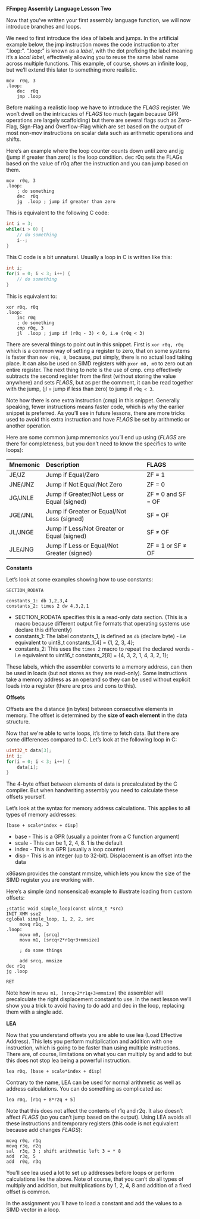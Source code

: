 **FFmpeg Assembly Language Lesson Two**

Now that you’ve written your first assembly language function, we will now introduce branches and loops.

We need to first introduce the idea of labels and jumps. In the artificial example below, the jmp instruction moves the code instruction to after “.loop:”. “.loop:” is known as a *label*, with the dot prefixing the label meaning it’s a *local label*, effectively allowing you to reuse the same label name across multiple functions. This example, of course, shows an infinite loop, but we’ll extend this later to something more realistic.

```assembly
mov  r0q, 3
.loop:
    dec  r0q
    jmp .loop
```

Before making a realistic loop we have to introduce the *FLAGS* register. We won’t dwell on the intricacies of *FLAGS* too much (again because GPR operations are largely scaffolding) but there are several flags such as Zero-Flag, Sign-Flag and Overflow-Flag which are set based on the output of most non-mov instructions on scalar data such as arithmetic operations and shifts.

Here’s an example where the loop counter counts down until zero and jg (jump if greater than zero) is the loop condition. dec r0q sets the FLAGs based on the value of r0q after the instruction and you can jump based on them.

```assembly
mov  r0q, 3
.loop:
    ; do something
    dec  r0q
    jg  .loop ; jump if greater than zero
```

This is equivalent to the following C code:

```c
int i = 3;
while(i > 0) {
    // do something
    i--;
}
```

This C code is a bit unnatural.  Usually a loop in C is written like this:

```c
int i;
for(i = 0; i < 3; i++) {
    // do something
}
```

This is equivalent to:

```assembly
xor r0q, r0q
.loop:
    inc r0q
    ; do something
    cmp r0q, 3
    jl  .loop ; jump if (r0q - 3) < 0, i.e (r0q < 3)
```

There are several things to point out in this snippet. First is ```xor r0q, r0q``` which is a common way of setting a register to zero, that on some systems is faster than ```mov r0q, 0```, because, put simply, there is no actual load taking place. It can also be used on SIMD registers with ```pxor m0, m0``` to zero out an entire register. The next thing to note is the use of cmp. cmp effectively subtracts the second register from the first (without storing the value anywhere) and sets *FLAGS*, but as per the comment, it can be read together with the jump, (jl = jump if less than zero) to jump if ```r0q < 3```.

Note how there is one extra instruction (cmp) in this snippet. Generally speaking, fewer instructions means faster code, which is why the earlier snippet is preferred. As you’ll see in future lessons, there are more tricks used to avoid this extra instruction and have *FLAGS* be set by arithmetic or another operation.

Here are some common jump mnemonics you’ll end up using (*FLAGS* are there for completeness, but you don’t need to know the specifics to write loops):

| Mnemonic | Description  | FLAGS |
| :---- | :---- | :---- |
| JE/JZ | Jump if Equal/Zero | ZF = 1 |
| JNE/JNZ | Jump if Not Equal/Not Zero | ZF = 0 |
| JG/JNLE | Jump if Greater/Not Less or Equal (signed) | ZF = 0 and SF = OF |
| JGE/JNL | Jump if Greater or Equal/Not Less (signed) | SF = OF |
| JL/JNGE | Jump if Less/Not Greater or Equal (signed) | SF ≠ OF |
| JLE/JNG | Jump if Less or Equal/Not Greater (signed) | ZF = 1 or SF ≠ OF |

**Constants**

Let’s look at some examples showing how to use constants:

```assembly
SECTION_RODATA

constants_1: db 1,2,3,4
constants_2: times 2 dw 4,3,2,1
```

* SECTION_RODATA specifies this is a read-only data section. (This is a macro because different output file formats that operating systems use declare this differently)
* constants_1: The label constants_1, is defined as ```db``` (declare byte) - i.e equivalent to uint8_t constants_1[4] = {1, 2, 3, 4};
* constants_2: This uses the ```times 2``` macro to repeat the declared words - i.e equivalent to uint16_t constants_2[8] = {4, 3, 2, 1, 4, 3, 2, 1};

These labels, which the assembler converts to a memory address, can then be used in loads (but not stores as they are read-only). Some instructions take a memory address as an operand so they can be used without explicit loads into a register (there are pros and cons to this).

**Offsets**

Offsets are the distance (in bytes) between consecutive elements in memory. The offset is determined by the **size of each element** in the data structure.

Now that we're able to write loops, it’s time to fetch data. But there are some differences compared to C. Let’s look at the following loop in C:

```c
uint32_t data[3];
int i;
for(i = 0; i < 3; i++) {
    data[i];
}
```

The 4-byte offset between elements of data is precalculated by the C compiler. But when handwriting assembly you need to calculate these offsets yourself.

Let’s look at the syntax for memory address calculations. This applies to all types of memory addresses:

```assembly
[base + scale*index + disp]
```

* base - This is a GPR (usually a pointer from a C function argument)
* scale - This can be 1, 2, 4, 8. 1 is the default
* index - This is a GPR (usually a loop counter)
* disp - This is an integer (up to 32-bit). Displacement is an offset into the data

x86asm provides the constant mmsize, which lets you know the size of the SIMD register you are working with.

Here’s a simple (and nonsensical) example to illustrate loading from custom offsets:

```assembly
;static void simple_loop(const uint8_t *src)
INIT_XMM sse2
cglobal simple_loop, 1, 2, 2, src
     movq r1q, 3
.loop:
     movu m0, [srcq]
     movu m1, [srcq+2*r1q+3+mmsize]

     ; do some things

     add srcq, mmsize
dec r1q
jg .loop

RET
```

Note how in ```movu m1, [srcq+2*r1q+3+mmsize]``` the assembler will precalculate the right displacement constant to use. In the next lesson we’ll show you a trick to avoid having to do add and dec in the loop, replacing them with a single add.

**LEA**

Now that you understand offsets you are able to use lea (Load Effective Address). This lets you perform multiplication and addition with one instruction, which is going to be faster than using multiple instructions. There are, of course, limitations on what you can multiply by and add to but this does not stop lea being a powerful instruction.

```assembly
lea r0q, [base + scale*index + disp]
```

Contrary to the name, LEA can be used for normal arithmetic as well as address calculations. You can do something as complicated as:

```assembly
lea r0q, [r1q + 8*r2q + 5]
```

Note that this does not affect the contents of r1q and r2q. It also doesn’t affect *FLAGS* (so you can’t jump based on the output). Using LEA avoids all these instructions and temporary registers (this code is not equivalent because add changes *FLAGS*):

```assembly
movq r0q, r1q
movq r3q, r2q
sal  r3q, 3 ; shift arithmetic left 3 = * 8
add  r3q, 5
add  r0q, r3q
```

You’ll see lea used a lot to set up addresses before loops or perform calculations like the above. Note of course, that you can’t do all types of multiply and addition, but multiplications by 1, 2, 4, 8 and addition of a fixed offset is common.

In the assignment you’ll have to load a constant and add the values to a SIMD vector in a loop.
